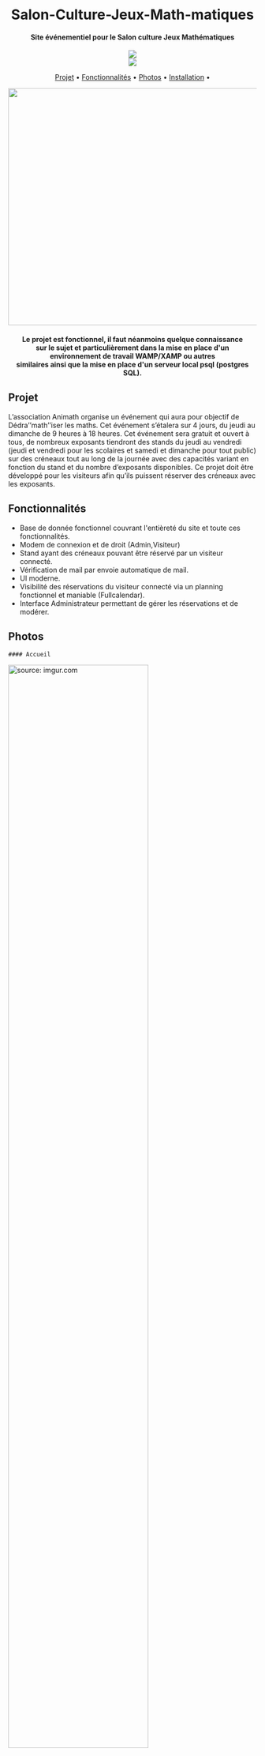 <h1 align="center">
  <br>
  Salon-Culture-Jeux-Math-matiques
  <br>
</h1>

<h4 align="center">Site événementiel pour le Salon culture Jeux Mathématiques </h4>
<div align="center">
  <a href="https://www.animath.fr/""><img src="http://maths-olympiques.fr/wp-content/uploads/2018/05/logo-animath-300x120.png"></a> </br>
  <a href="https://www.univ-paris13.fr/"><img src="https://www.univ-paris13.fr/wp-content/uploads/logoUSPN-e1672742444342.png"></a>
</div>
<p align="center">
  <a href="#projet">Projet</a> •
  <a href="#fonctionnalités">Fonctionnalités</a> •
  <a href="#photos">Photos</a> • 
  <a href="#installation">Installation</a> •
</p>
<div align="center">
  <a href="https://github.com/Polito1/IW3-ENHANCER-MOD)">
    <img src="strike.png" alt="Preview" width="1280" height="480">
  </a>
</div>
<h4 align="center">Le projet est fonctionnel, il faut néanmoins quelque connaissance </br>  sur le sujet et particulièrement dans la mise en place d'un </br> environnement de travail WAMP/XAMP ou autres </br>  similaires ainsi que la mise en place d'un serveur local psql (postgres SQL).</a></h4>

## Projet 
  L’association Animath organise un événement qui aura pour objectif de Dédra’’math’’iser les maths. Cet événement s’étalera sur 4 jours, du jeudi au dimanche de 9 heures à 18 heures. Cet événement sera gratuit et ouvert à tous, de nombreux exposants tiendront des stands du jeudi au vendredi (jeudi et vendredi pour les scolaires et samedi et dimanche pour tout public) sur des créneaux tout au long de la journée avec des capacités variant en fonction du stand et du nombre d’exposants disponibles. Ce projet doit être développé pour les visiteurs afin qu’ils puissent réserver des créneaux avec les exposants.
                  
## Fonctionnalités

* Base de donnée fonctionnel couvrant l'entièreté du site et toute ces fonctionnalités.
* Modem de connexion et de droit (Admin,Visiteur)
* Stand ayant des créneaux pouvant être réservé par un visiteur connecté.
* Vérification de mail par envoie automatique de mail.
* UI moderne.
* Visibilité des réservations du visiteur connecté via un planning fonctionnel et maniable (Fullcalendar).
* Interface Administrateur permettant de gérer les réservations et de modérer.
                  

 ## Photos 
                  
    #### Accueil
   <a href="https://imgur.com/SnPDNKF"><img src="https://i.imgur.com/SnPDNKF.png" title="source: imgur.com" style='width:75%;'/></a>
                                                                                                           
   #### Création de compte   
                                                                                                           
   <a href="https://imgur.com/bDqOuky"><img src="https://i.imgur.com/bDqOuky.png" style='width:75%;' title="source: imgur.com" /></a>
                                                                                                                              
    #### Vérification email                                                                                                                        
                                                                                                                              <a href="https://imgur.com/GW51s69"><img src="https://i.imgur.com/GW51s69.png" style='width:75%;' title="source: imgur.com" /></a>                         
                                                                                                 <a href="https://imgur.com/f6sRb3r"><img src="https://i.imgur.com/f6sRb3r.png" style='width:50%;' title="source: imgur.com" /></a>
                                                                                                 
    #### Créneaux
    
   <a href="https://imgur.com/bDqOuky"><img src="https://i.imgur.com/bDqOuky.png" style='width:75%;' title="source: imgur.com" /></a> 
                                                                                                                              
   #### Stand 
                                                                                                                              
   <a href="https://imgur.com/AAZwC8Z"><img src="https://i.imgur.com/AAZwC8Z.png" style='width:75%;' title="source: imgur.com" /></a>                                       <a href="https://imgur.com/TwL7c2b"><img src="https://i.imgur.com/TwL7c2b.png" style='width:75%;' title="source: imgur.com" /> </a>
   
   #### Réservation
   
   <a href="https://imgur.com/u7sC0i0"><img src="https://i.imgur.com/u7sC0i0.png" style='width:75%;' title="source: imgur.com" /></a>  
   <a href="https://imgur.com/Eh6QxvY"><img src="https://i.imgur.com/Eh6QxvY.png" style='width:75%;' title="source: imgur.com" /></a>
                                                                                                                              
    #### Créneau réservé 
                                                                                                                              
   <a href="https://imgur.com/jnnxi3s"><img src="https://i.imgur.com/jnnxi3s.png" style='width:75%;' title="source: imgur.com" /></a>
                                                                                                                              
    #### Planning Visiteur de sa réservation   
                                                                                                                              <a href="https://imgur.com/AxtNABJ"><img src="https://i.imgur.com/AxtNABJ.png" style='width:75%;' title="source: imgur.com" /></a> 
                                                                                                                              
    #### Ajout Automatique des nouveaux stands ayant remplir le formulaire google docs fournir par Amimath via un Script relié au doc
    
   <a href="https://imgur.com/mF62Eyv"><img src="https://i.imgur.com/mF62Eyv.png" style='width:75%;' title="source: imgur.com" /></a> 
           

## Installation

1. Installer le zip.
2. Extraire le zip et disposer les fichiers dans son dossiers WAMP/XAMP ou autres.
3. Lire le Guide d'installation pour éviter quelques bugs. ( Voir le guide d'installation <a href="https://github.com/Sosofianee/Salon-Culture-Jeux-Math-matiques/tree/main/Utils/Guide d_installation.docx" title="Download" download>Télécharger</a> )
4. Fini ! 
                 
                  
## Languages / Frameworks
- **[PHP](https://www.php.net/)**
- **[Canvas](https://www.canva.com/)**
- **[HTML](https://developer.mozilla.org/fr/docs/Web/HTML)**                  
- **[CSS](https://developer.mozilla.org/fr/docs/Web/CSS)**
- **[Js](https://developer.mozilla.org/fr/docs/Web/JavaScript)** 
- **[PGSQL](https://www.postgresql.org/download/)** 
- **[SweetAlert](https://sweetalert2.github.io/)** 
- **[Fullcalendar](https://fullcalendar.io/)**                   
- **[Bootstrap](https://getbootstrap.com/)**                   


Merci !
